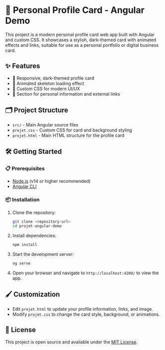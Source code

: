 # 🚀 Personal Profile Card - Angular Demo

This project is a modern personal profile card web app built with Angular and custom CSS. It showcases a stylish, dark-themed card with animated effects and links, suitable for use as a personal portfolio or digital business card.

## ✨ Features
- 🖤 Responsive, dark-themed profile card
- 🦴 Animated skeleton loading effect
- 🎨 Custom CSS for modern UI/UX
- 🔗 Section for personal information and external links

## 🗂️ Project Structure
- `src/` - Main Angular source files
- `projet.css` - Custom CSS for card and background styling
- `projet.html` - Main HTML structure for the profile card

## 🛠️ Getting Started

### 📋 Prerequisites
- [Node.js](https://nodejs.org/) (v14 or higher recommended)
- [Angular CLI](https://angular.io/cli)

### 📦 Installation
1. Clone the repository:
   ```bash
   git clone <repository-url>
   cd projet-angular-demo
   ```
2. Install dependencies:
   ```bash
   npm install
   ```
3. Start the development server:
   ```bash
   ng serve
   ```
4. Open your browser and navigate to `http://localhost:4200/` to view the app.

## 🖌️ Customization
- Edit `projet.html` to update your profile information, links, and image.
- Modify `projet.css` to change the card style, background, or animations.

## 📄 License
This project is open source and available under the [MIT License](LICENSE). 